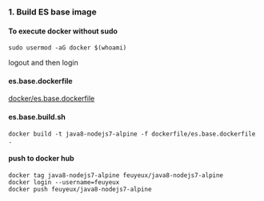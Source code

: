 ### 1. Build ES base image

#### To execute docker without sudo

```shell
sudo usermod -aG docker $(whoami)
```
logout and then login

#### es.base.dockerfile
[docker/es.base.dockerfile](docker/es.base.dockerfile)

#### es.base.build.sh

```shell
docker build -t java8-nodejs7-alpine -f dockerfile/es.base.dockerfile .
```

#### push to docker hub

```shell
docker tag java8-nodejs7-alpine feuyeux/java8-nodejs7-alpine
docker login --username=feuyeux
docker push feuyeux/java8-nodejs7-alpine
```